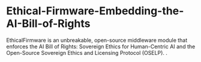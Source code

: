 # Ethical-Firmware-Embedding-the-AI-Bill-of-Rights
EthicalFirmware is an unbreakable, open-source middleware module that enforces the AI Bill of Rights: Sovereign Ethics for Human-Centric AI and the Open-Source Sovereign Ethics and Licensing Protocol (OSELP). .
